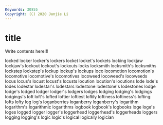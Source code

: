 ```yaml
---
Keywords: 30855
Copyright: (C) 2020 Junjie Li
---
```


# title

Write contents here!!!

locked 
locker 
locker's 
lockers 
locket 
locket's
lockets 
locking 
lockjaw 
lockjaw's 
lockout 
lockout's 
lockouts 
locks 
locksmith 
locksmith's
locksmiths 
lockstep 
lockstep's 
lockup 
lockup's 
lockups 
loco 
locomotion 
locomotion's 
locomotive
locomotive's 
locomotives 
locoweed 
locoweed's 
locoweeds 
locus 
locus's 
locust 
locust's 
locusts
locution 
locution's 
locutions 
lode 
lode's 
lodes 
lodestar 
lodestar's 
lodestars 
lodestone
lodestone's 
lodestones 
lodge 
lodge's 
lodged 
lodger 
lodger's 
lodgers 
lodges 
lodging
lodging's 
lodgings 
lodgings's 
loft 
loft's 
lofted 
loftier 
loftiest 
loftily 
loftiness
loftiness's 
lofting 
lofts 
lofty 
log 
log's 
loganberries 
loganberry 
loganberry's 
logarithm
logarithm's 
logarithmic 
logarithms 
logbook 
logbook's 
logbooks 
loge 
loge's 
loges 
logged
logger 
logger's 
loggerhead 
loggerhead's 
loggerheads 
loggers 
logging 
logging's 
logic 
logic's
logical 
logically 
logician 
